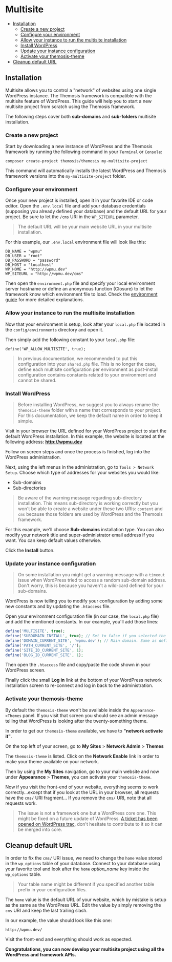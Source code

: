 Multisite
=========

- [Installation](#installation)
	- [Create a new project](#create-a-new-project)
	- [Configure your environment](#configure-your-environment)
	- [Allow your instance to run the multisite installation](#allow-your-instance-to-run-the-multisite-installation)
	- [Install WordPress](#install-wordpress)
	- [Update your instance configuration](#update-your-instance-configuration)
	- [Activate your themosis-theme](#activate-your-themosis-theme)
- [Cleanup default URL](#cleanup-default-url)

Installation
------------

Multisite allows you to control a "network" of websites using one single WordPress instance. The Themosis framework is compatible with the multisite feature of WordPress. This guide will help you to start a new multisite project from scratch using the Themosis framework.

The following steps cover both **sub-domains** and **sub-folders** multisite installation.

### Create a new project

Start by downloading a new instance of WordPress and the Themosis framework by running the following command in your `Terminal` or `Console`:

```
composer create-project themosis/themosis my-multisite-project
```

This command will automatically installs the latest WordPress and Themosis framework versions into the `my-multisite-project` folder.

### Configure your environment

Once your new project is installed, open it in your favorite IDE or code editor. Open the `.env.local` file and add your database credentials (supposing you already defined your database) and the default URL for your project. Be sure to let the `/cms` URI in the `WP_SITEURL` parameter.

> The default URL will be your main website URL in your multisite installation.

For this example, our `.env.local` environment file will look like this:

```
DB_NAME = "wpmu"
DB_USER = "root"
DB_PASSWORD = "password"
DB_HOST = "localhost"
WP_HOME = "http://wpmu.dev"
WP_SITEURL = "http://wpmu.dev/cms"
```

Then open the `environment.php` file and specify your local environment server hostname or define an anonymous function (Closure) to let the framework know which environment file to load. Check the [environment guide]({{url}}/environment) for more detailed explanations.

### Allow your instance to run the multisite installation

Now that your environment is setup, look after your `local.php` file located in the `config/environments` directory and open it.

Then simply add the following constant to your `local.php` file:

```
define('WP_ALLOW_MULTISITE', true);
```

> In previous documentation, we recommended to put this configuration into your `shared.php` file. This is no longer the case, define each multisite configuration per environment as post-install configuration contains constants related to your environment and cannot be shared.

### Install WordPress

> Before installing WordPress, we suggest you to always rename the `themosis-theme` folder with a name that corresponds to your project. For this documentation, we keep the default name in order to keep it simple.

Visit in your browser the URL defined for your WordPress project to start the default WordPress installation. In this example, the website is located at the following address: **http://wpmu.dev**

Follow on screen steps and once the process is finished, log into the WordPress administration.

Next, using the left menus in the administration, go to `Tools > Network Setup`. Choose which type of addresses for your websites you would like:

- Sub-domains
- Sub-directories

> Be aware of the warning message regarding sub-directory installation. This means sub-directory is working correctly but you won't be able to create a website under these two URIs: `content` and `cms` because those folders are used by WordPress and the Themosis framework.

For this example, we'll choose **Sub-domains** installation type. You can also modify your network title and super-administrator email address if you want. You can keep default values otherwise.

Click the **Install** button.

### Update your instance configuration

> On some installation you might get a warning message with a `timeout` issue when WordPress tried to access a random sub-domain address. Don't worry, this is because you haven't a wild-card defined for your sub-domains.

WordPress is now telling you to modify your configuration by adding some new constants and by updating the `.htaccess` file.

Open your environment configuration file (in our case, the `local.php` file) and add the mentioned constants. In our example, you'll add those lines:

```php
define('MULTISITE', true);
define('SUBDOMAIN_INSTALL', true); // Set to false if you selected the "Sub-directories" installation.
define('DOMAIN_CURRENT_SITE', 'wpmu.dev'); // Main domain. Same as defined in your .env.local file without the http protocol.
define('PATH_CURRENT_SITE', '/');
define('SITE_ID_CURRENT_SITE', 1);
define('BLOG_ID_CURRENT_SITE', 1);
```

Then open the `.htaccess` file and copy/paste the code shown in your WordPress screen.

Finally click the small **Log in** link at the bottom of your WordPress network installation screen to re-connect and log in back to the administration.

### Activate your themosis-theme

By default the `themosis-theme` won't be available inside the `Appearance->Themes` panel. If you visit that screen you should see an admin message telling that WordPress is looking after the twenty-something theme.

In order to get our `themosis-theme` available, we have to **"network activate it"**.

On the top left of your screen, go to **My Sites** > **Network Admin** > **Themes**

The `themosis-theme` is listed. Click on the **Network Enable** link in order to make your theme available on your network.

Then by using the **My Sites** navigation, go to your main website and now under **Appearance** > **Themes**, you can activate your `themosis-theme`.

Now if you visit the front-end of your website, everything seems to work correctly...except that if you look at the URL in your browser, all requests have the `cms/` URI fragment... If you remove the `cms/` URI, note that all requests work.

> The issue is not a framework one but a WordPress core one. This might be fixed on a future update of WordPress. [A ticket has been opened on WordPress trac](https://core.trac.wordpress.org/ticket/33909), don't hesitate to contribute to it so it can be merged into core.

Cleanup default URL
-------------------

In order to fix the `cms/` URI issue, we need to change the `home` value stored in the `wp_options` table of your database. Connect to your database using your favorite tool and look after the `home` _option\_name_ key inside the `wp_options` table.

> Your table name might be different if you specified another table prefix in your configuration files.

The `home` value is the default URL of your website, which by mistake is setup as the same as the WordPress URL. Edit the value by simply removing the `cms` URI and keep the last trailing slash.

In our example, the value should look like this one:

```mysql
http://wpmu.dev/
```

Visit the front-end and everything should work as expected.

**Congratulations, you can now develop your multisite project using all the WordPress and framework APIs.**